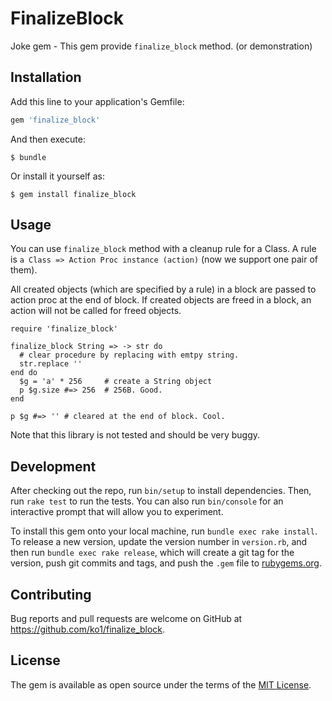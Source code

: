# FinalizeBlock

Joke gem - This gem provide `finalize_block` method.
(or demonstration)

## Installation

Add this line to your application's Gemfile:

```ruby
gem 'finalize_block'
```

And then execute:

    $ bundle

Or install it yourself as:

    $ gem install finalize_block

## Usage

You can use `finalize_block` method with a cleanup rule for a Class.
A rule is `a Class => Action Proc instance (action)` (now we support one pair of them).

All created objects (which are specified by a rule) in a block are passed to action proc at the end of block.
If created objects are freed in a block, an action will not be called for freed objects.

```
require 'finalize_block'

finalize_block String => -> str do
  # clear procedure by replacing with emtpy string.
  str.replace ''
end do
  $g = 'a' * 256     # create a String object
  p $g.size #=> 256  # 256B. Good.
end

p $g #=> '' # cleared at the end of block. Cool.
```

Note that this library is not tested and should be very buggy.

## Development

After checking out the repo, run `bin/setup` to install dependencies. Then, run `rake test` to run the tests. You can also run `bin/console` for an interactive prompt that will allow you to experiment.

To install this gem onto your local machine, run `bundle exec rake install`. To release a new version, update the version number in `version.rb`, and then run `bundle exec rake release`, which will create a git tag for the version, push git commits and tags, and push the `.gem` file to [rubygems.org](https://rubygems.org).

## Contributing

Bug reports and pull requests are welcome on GitHub at https://github.com/ko1/finalize_block.

## License

The gem is available as open source under the terms of the [MIT License](https://opensource.org/licenses/MIT).
